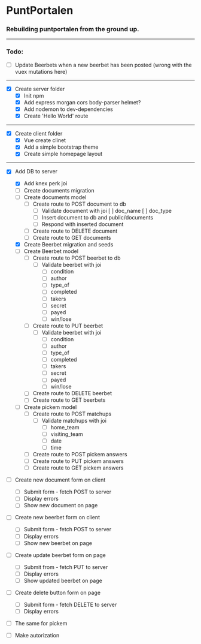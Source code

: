 # PuntPortalen
### Rebuilding puntportalen from the ground up.
---

### Todo:
* [ ] Update Beerbets when a new beerbet has been posted (wrong with the vuex mutations here)
---

* [x] Create server folder
    * [x] Init npm
    * [x] Add express morgan cors body-parser helmet?
    * [x] Add nodemon to dev-dependencies
    * [x] Create 'Hello World' route
---
* [x] Create client folder
    * [x] Vue create clinet
    * [x] Add a simple bootstrap theme
    * [x] Create simple homepage layout
---
* [x] Add DB to server
    * [x] Add knex perk joi
    * [ ] Create documents migration
    * [ ] Create documents model
        * [ ] Create route to POST document to db
            * [ ] Validate document with joi
                [ ] doc_name
                [ ] doc_type
            * [ ] Insert document to db and public/documents
            * [ ] Respond with inserted document
        * [ ] Create route to DELETE document
        * [ ] Create route to GET documents
    * [x] Create Beerbet migration and seeds
    * [ ] Create Beerbet model
        * [ ] Create route to POST beerbet to db
            * [ ] Validate beerbet with joi
                * [ ] condition
                * [ ] author
                * [ ] type_of
                * [ ] completed
                * [ ] takers
                * [ ] secret
                * [ ] payed
                * [ ] win/lose
        * [ ] Create route to PUT beerbet
            * [ ] Validate beerbet with joi
                * [ ] condition
                * [ ] author
                * [ ] type_of
                * [ ] completed
                * [ ] takers
                * [ ] secret
                * [ ] payed
                * [ ] win/lose
        * [ ] Create route to DELETE beerbet
        * [ ] Create route to GET beerbets        
    * [ ] Create pickem model
        * [ ] Create route to POST matchups
            * [ ] Validate matchups with joi
                * [ ] home_team
                * [ ] visiting_team
                * [ ] date
                * [ ] time
        * [ ] Create route to POST pickem answers
        * [ ] Create route to PUT pickem answers
        * [ ] Create route to GET pickem answers

* [ ] Create new document form on client
    * [ ] Submit form - fetch POST to server
    * [ ] Display errors
    * [ ] Show new document on page
* [ ] Create new beerbet form on client
    * [ ] Submit form - fetch POST to server
    * [ ] Display errors
    * [ ] Show new beerbet on page
* [ ] Create update beerbet form on page
    * [ ] Submit from - fetch PUT to server
    * [ ] Display errors
    * [ ] Show updated beerbet on page
* [ ] Create delete button form on page
    * [ ] Submit form - fetch DELETE to server
    * [ ] Display errors
* [ ] The same for pickem 

* [ ] Make autorization
    
